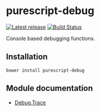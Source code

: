 # purescript-debug

[![Latest release](http://img.shields.io/bower/v/purescript-debug.svg)](https://github.com/garyb/purescript-debug/releases)
[![Build Status](https://travis-ci.org/garyb/purescript-debug.svg?branch=master)](https://travis-ci.org/garyb/purescript-debug)

Console based debugging functions.

## Installation

```
bower install purescript-debug
```

## Module documentation

- [Debug.Trace](docs/Debug/Trace.md)
